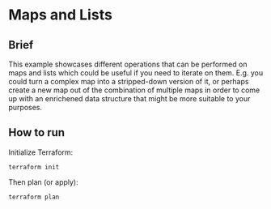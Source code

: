 # Maps and Lists

## Brief
This example showcases different operations that can be performed on maps and lists which could be useful if you need to iterate on them.
E.g. you could turn a complex map into a stripped-down version of it, or perhaps create a new map out of the combination of multiple maps in order to come up with an enrichened data structure that might be more suitable to your purposes.

## How to run
Initialize Terraform:
```
terraform init
```

Then plan (or apply):
```
terraform plan
```
